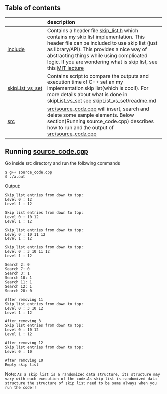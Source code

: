 ## Table of contents

| | description |
|:--|:---|
| [include](include/) | Contains a header file [skip_list.h](include/skip_list.h) which contains my skip list implementation. This header file can be included to use skip list (just as library/API). This provides a nice way of abstracting things while using complicated logic. If you are wondering what is skip list, see this [MIT lecture](https://www.youtube.com/watch?v=2g9OSRKJuzM&t=1780s).
| [skipList_vs_set](skipList_vs_set/) | Contains script to compare the outputs and execution time of C++ set an my implementation skip list(which is cool!). For more details about what is done in [skipList_vs_set](skipList_vs_set/) see  [skipList_vs_set/readme.md](skipList_vs_set/readme.md)|
| [src](src/) | [src/source_code.cpp](src/source_code.cpp) will insert, search and delete some sample elements. Below section(Running source_code.cpp) describes how to run and the output of [src/source_code.cpp](src/source_code.cpp) |


## Running [source_code.cpp](src/source_code.cpp)

Go inside src directory and run the following commands
```
$ g++ source_code.cpp
$ ./a.out
```

Output:
```
Skip list entries from down to top:
Level 0 : 12 
Level 1 : 12 

Skip list entries from down to top:
Level 0 : 10 12 
Level 1 : 12 

Skip list entries from down to top:
Level 0 : 10 11 12 
Level 1 : 12 

Skip list entries from down to top:
Level 0 : 3 10 11 12 
Level 1 : 12 

Search 2: 0
Search 7: 0
Search 3: 1
Search 10: 1
Search 11: 1
Search 12: 1
Search 28: 0

After removing 11
Skip list entries from down to top:
Level 0 : 3 10 12 
Level 1 : 12 

After removing 3
Skip list entries from down to top:
Level 0 : 10 12 
Level 1 : 12 

After removing 12
Skip list entries from down to top:
Level 0 : 10 

After removing 10
Empty skip list
```

Note:
```As a skip list is a randomized data structure, its structure may vary with each execution of the code.As skip list is randomized data structure the structure of skip list need to be same always when you run the code!!```
